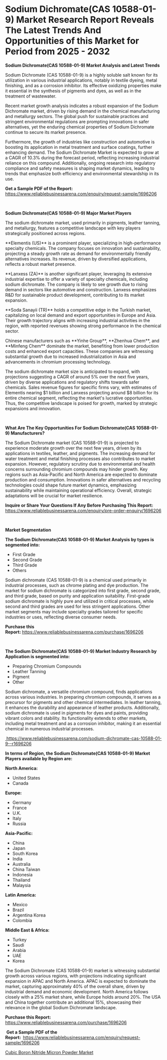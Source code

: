 <p><h1>Sodium Dichromate(CAS 10588-01-9) Market Research Report Reveals The Latest Trends And Opportunities of this Market for Period from 2025 - 2032</h1></p><p><strong>Sodium Dichromate(CAS 10588-01-9) Market Analysis and Latest Trends</strong></p>
<p><p>Sodium Dichromate (CAS 10588-01-9) is a highly soluble salt known for its utilization in various industrial applications, notably in textile dyeing, metal finishing, and as a corrosion inhibitor. Its effective oxidizing properties make it essential in the synthesis of pigments and dyes, as well as in the treatment of wastewater.</p><p>Recent market growth analysis indicates a robust expansion of the Sodium Dichromate market, driven by rising demand in the chemical manufacturing and metallurgy sectors. The global push for sustainable practices and stringent environmental regulations are prompting innovations in safer alternatives, yet the enduring chemical properties of Sodium Dichromate continue to secure its market presence.</p><p>Furthermore, the growth of industries like construction and automotive is boosting its application in metal treatment and surface coatings, further enhancing demand. The Sodium Dichromate Market is expected to grow at a CAGR of 10.3% during the forecast period, reflecting increasing industrial reliance on this compound. Additionally, ongoing research into regulatory compliance and safety measures is shaping market dynamics, leading to trends that emphasize both efficiency and environmental stewardship in its use.</p></p>
<p><strong>Get a Sample PDF of the Report:&nbsp;</strong> <a href="https://www.reliablebusinessarena.com/enquiry/request-sample/1696206?utm_campaign=3062&utm_medium=2&utm_source=Github&utm_content=ia&utm_term=27032025&utm_id=sodium-dichromatecas-10588-01-9">https://www.reliablebusinessarena.com/enquiry/request-sample/1696206</a></p>
<p>&nbsp;</p>
<p><strong>Sodium Dichromate(CAS 10588-01-9) Major Market Players</strong></p>
<p><p>The sodium dichromate market, used primarily in pigments, leather tanning, and metallurgy, features a competitive landscape with key players strategically positioned across regions. </p><p>**Elementis (US)** is a prominent player, specializing in high-performance specialty chemicals. The company focuses on innovation and sustainability, projecting a steady growth rate as demand for environmentally friendly alternatives increases. Its revenue, driven by diversified applications, reflects a robust market presence.</p><p>**Lanxess (ZA)** is another significant player, leveraging its extensive industrial expertise to offer a variety of specialty chemicals, including sodium dichromate. The company is likely to see growth due to rising demand in sectors like automotive and construction. Lanxess emphasizes R&D for sustainable product development, contributing to its market expansion.</p><p>**Soda Sanayii (TR)** holds a competitive edge in the Turkish market, capitalizing on local demand and export opportunities in Europe and Asia. Their growth trajectory aligns with increasing industrial activities in the region, with reported revenues showing strong performance in the chemical sector.</p><p>Chinese manufacturers such as **Yinhe Group**, **Zhenhua Chem**, and **Minfeng Chem** dominate the market, benefiting from lower production costs and enhanced export capacities. These companies are witnessing substantial growth due to increased industrialization in Asia and advancements in chromium processing technology. </p><p>The sodium dichromate market size is anticipated to expand, with projections suggesting a CAGR of around 5% over the next five years, driven by diverse applications and regulatory shifts towards safer chemicals. Sales revenue figures for specific firms vary, with estimates of Elementis nearing $1 billion and Lanxess projecting around $8 billion for its entire chemical segment, reflecting the market's lucrative opportunities. Thus, the competitive landscape is poised for growth, marked by strategic expansions and innovation.</p></p>
<p>&nbsp;</p>
<p><strong>What Are The Key Opportunities For Sodium Dichromate(CAS 10588-01-9) Manufacturers?</strong></p>
<p><p>The Sodium Dichromate market (CAS 10588-01-9) is projected to experience moderate growth over the next few years, driven by its applications in textiles, leather, and pigments. The increasing demand for water treatment and metal finishing processes also contributes to market expansion. However, regulatory scrutiny due to environmental and health concerns surrounding chromium compounds may hinder growth. Key regions such as Asia-Pacific and North America are expected to dominate production and consumption. Innovations in safer alternatives and recycling technologies could shape future market dynamics, emphasizing sustainability while maintaining operational efficiency. Overall, strategic adaptations will be crucial for market resilience.</p></p>
<p><strong>Inquire or Share Your Questions If Any Before Purchasing This Report:</strong> <a href="https://www.reliablebusinessarena.com/enquiry/pre-order-enquiry/1696206?utm_campaign=3062&utm_medium=2&utm_source=Github&utm_content=ia&utm_term=27032025&utm_id=sodium-dichromatecas-10588-01-9">https://www.reliablebusinessarena.com/enquiry/pre-order-enquiry/1696206</a></p>
<p>&nbsp;</p>
<p><strong>Market Segmentation</strong></p>
<p><strong>The Sodium Dichromate(CAS 10588-01-9) Market Analysis by types is segmented into:</strong></p>
<p><ul><li>First Grade</li><li>Second Grade</li><li>Third Grade</li><li>Others</li></ul></p>
<p><p>Sodium dichromate (CAS 10588-01-9) is a chemical used primarily in industrial processes, such as chrome plating and dye production. The market for sodium dichromate is categorized into first grade, second grade, and third grade, based on purity and application suitability. First-grade sodium dichromate is highly pure and utilized in critical processes, while second and third grades are used for less stringent applications. Other market segments may include specialty grades tailored for specific industries or uses, reflecting diverse consumer needs.</p></p>
<p><strong>Purchase this Report:&nbsp;</strong><a href="https://www.reliablebusinessarena.com/purchase/1696206?utm_campaign=3062&utm_medium=2&utm_source=Github&utm_content=ia&utm_term=27032025&utm_id=sodium-dichromatecas-10588-01-9">https://www.reliablebusinessarena.com/purchase/1696206</a></p>
<p>&nbsp;</p>
<p><strong>The Sodium Dichromate(CAS 10588-01-9) Market Industry Research by Application is segmented into:</strong></p>
<p><ul><li>Preparing Chromium Compounds</li><li>Leather Tanning</li><li>Pigment</li><li>Other</li></ul></p>
<p><p>Sodium dichromate, a versatile chromium compound, finds applications across various industries. In preparing chromium compounds, it serves as a precursor for pigments and other chemical intermediates. In leather tanning, it enhances the durability and appearance of leather products. Additionally, sodium dichromate is used in pigments for dyes and paints, providing vibrant colors and stability. Its functionality extends to other markets, including metal treatment and as a corrosion inhibitor, making it an essential chemical in numerous industrial processes.</p></p>
<p><a href="https://www.reliablebusinessarena.com/sodium-dichromate-cas-10588-01-9--r1696206?utm_campaign=3062&utm_medium=2&utm_source=Github&utm_content=ia&utm_term=27032025&utm_id=sodium-dichromatecas-10588-01-9">&nbsp;https://www.reliablebusinessarena.com/sodium-dichromate-cas-10588-01-9--r1696206</a></p>
<p><strong>In terms of Region, the Sodium Dichromate(CAS 10588-01-9) Market Players available by Region are:</strong></p>
<p>
    <p> <strong> North America: </strong>
        <ul>
            <li>United States</li>
            <li>Canada</li>
        </ul>
        </p> 
    <p> <strong> Europe: </strong>
        <ul>
            <li>Germany</li>
            <li>France</li>
            <li>U.K.</li>
            <li>Italy</li>
            <li>Russia</li>
        </ul>
        </p> 
    <p> <strong> Asia-Pacific: </strong>
        <ul>
            <li>China</li>
            <li>Japan</li>
            <li>South Korea</li>
            <li>India</li>
            <li>Australia</li>
            <li>China Taiwan</li>
            <li>Indonesia</li>
            <li>Thailand</li>
            <li>Malaysia</li>
        </ul>
        </p> 
    <p> <strong> Latin America: </strong>
        <ul>
            <li>Mexico</li>
            <li>Brazil</li>
            <li>Argentina Korea</li>
            <li>Colombia</li>
        </ul>
        </p> 
    <p> <strong> Middle East & Africa: </strong>
        <ul>
            <li>Turkey</li>
            <li>Saudi</li>
            <li>Arabia</li>
            <li>UAE</li>
            <li>Korea</li>
        </ul>
    </p>
    </p>
<p><p>The Sodium Dichromate (CAS 10588-01-9) market is witnessing substantial growth across various regions, with projections indicating significant expansion in APAC and North America. APAC is expected to dominate the market, capturing approximately 40% of the overall share, driven by industrial demand and economic development. North America follows closely with a 25% market share, while Europe holds around 20%. The USA and China together contribute an additional 15%, showcasing their relevance in the global Sodium Dichromate landscape.</p></p>
<p><strong>Purchase this Report: </strong><a href="https://www.reliablebusinessarena.com/purchase/1696206?utm_campaign=3062&utm_medium=2&utm_source=Github&utm_content=ia&utm_term=27032025&utm_id=sodium-dichromatecas-10588-01-9">https://www.reliablebusinessarena.com/purchase/1696206</a></p>
<p>&nbsp;<strong>Get a Sample PDF of the Report:&nbsp;&nbsp;</strong><a href="https://www.reliablebusinessarena.com/enquiry/request-sample/1696206?utm_campaign=3062&utm_medium=2&utm_source=Github&utm_content=ia&utm_term=27032025&utm_id=sodium-dichromatecas-10588-01-9">https://www.reliablebusinessarena.com/enquiry/request-sample/1696206</a></p>
<p><strong></strong></p>
<p><p><a href="https://github.com/kaloyhboosh/Market-Research-Report-List-1/blob/main/cubic-boron-nitride-micron-powder-market.md?utm_campaign=3062&utm_medium=2&utm_source=Github&utm_content=ia&utm_term=27032025&utm_id=sodium-dichromatecas-10588-01-9">Cubic Boron Nitride Micron Powder Market</a></p></p>